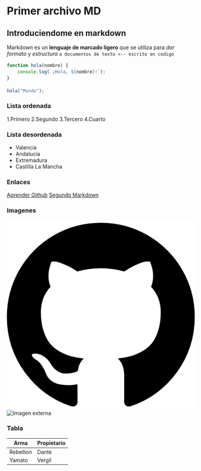 # Primer archivo MD
## Introduciendome en markdown

Markdown es un **lenguaje de marcado ligero** que se utiliza para *dar formato* y *estructura* `a documentos de texto <-- escrito en codigo`

```javascript
function hola(nombre) {
    console.log(`¡Hola, ${nombre}!`);
}

hola("Mundo");
```

### Lista ordenada
1.Primero
2.Segundo 
3.Tercero
4.Cuarto

### Lista desordenada
- Valencia
- Andalucia
- Extremadura
- Castilla La Mancha

### Enlaces
[Aprender Github](https://www.youtube.com/watch?v=VdGzPZ31ts8)
[Segundo Markdown](./misegundomd.md)

### Imagenes
![Imagen local](./git.png)
![Imagen externa](https://images.unsplash.com/photo-1735736617534-533cf25e3770?q=80&w=1074&auto=format&fit=crop&ixlib=rb-4.1.0&ixid=M3wxMjA3fDB8MHxwaG90by1wYWdlfHx8fGVufDB8fHx8fA%3D%3D)

### Tabla
| Arma      |Propietario  |
|-----------|-------------|
| Rebellion | Dante       |
| Yamato    | Vergil      |
